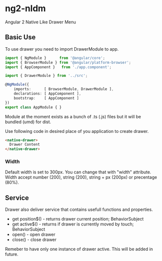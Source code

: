 # ng2-nldm
Angular 2 Native Like Drawer Menu
## Basic Use

To use drawer you need to import DrawerModule to app.

```typescript
import { NgModule }      from '@angular/core';
import { BrowserModule } from '@angular/platform-browser';
import { AppComponent }   from './app.component';

import { DrawerModule } from '../src';

@NgModule({
    imports:      [ BrowserModule, DrawerModule ],
    declarations: [ AppComponent ],
    bootstrap:    [ AppComponent ]
})
export class AppModule { }
```

Module at the moment exists as a bunch of .ts (.js) files but it will be bundled (umd) for dist.

Use following code in desired place of you application to create drawer.

```html
<native-drawer>
  Drawer Content      
</native-drawer>
```

### Width

Default width is set to 300px. You can change that with "width" attribute. Width accept number (200), string (200), string + px (200px) or precentage (80%).

## Service

Drawer also deliver service that contains usefull functions and properties.

* get position$() - returns drawer current position; BehaviorSubject<number>
* get active$() - returns if drawer is currently moved by touch; BehaviorSubject<boolean>
* open() - open drawer
* close() - close drawer


Remeber to have only one instance of drawer active. This will be added in future.
